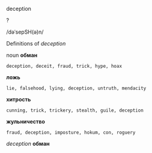 deception

?

/dəˈsepSH(ə)n/

Definitions of _deception_

noun
**обман**

    deception, deceit, fraud, trick, hype, hoax
**ложь**

    lie, falsehood, lying, deception, untruth, mendacity
**хитрость**

    cunning, trick, trickery, stealth, guile, deception
**жульничество**

    fraud, deception, imposture, hokum, con, roguery

_deception_
**обман**